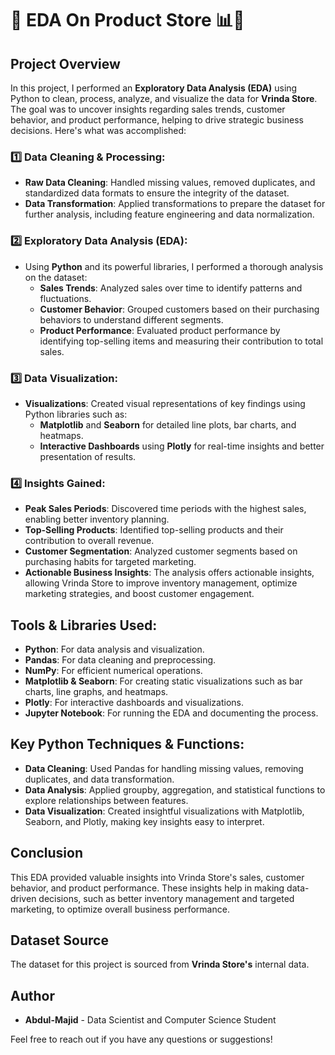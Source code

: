 # 🚀 EDA On Product Store 📊💼

## Project Overview

In this project, I performed an **Exploratory Data Analysis (EDA)** using Python to clean, process, analyze, and visualize the data for **Vrinda Store**. The goal was to uncover insights regarding sales trends, customer behavior, and product performance, helping to drive strategic business decisions. Here's what was accomplished:

### 1️⃣ Data Cleaning & Processing:
- **Raw Data Cleaning**: Handled missing values, removed duplicates, and standardized data formats to ensure the integrity of the dataset.
- **Data Transformation**: Applied transformations to prepare the dataset for further analysis, including feature engineering and data normalization.

### 2️⃣ Exploratory Data Analysis (EDA):
- Using **Python** and its powerful libraries, I performed a thorough analysis on the dataset:
  - **Sales Trends**: Analyzed sales over time to identify patterns and fluctuations.
  - **Customer Behavior**: Grouped customers based on their purchasing behaviors to understand different segments.
  - **Product Performance**: Evaluated product performance by identifying top-selling items and measuring their contribution to total sales.

### 3️⃣ Data Visualization:
- **Visualizations**: Created visual representations of key findings using Python libraries such as:
  - **Matplotlib** and **Seaborn** for detailed line plots, bar charts, and heatmaps.
  - **Interactive Dashboards** using **Plotly** for real-time insights and better presentation of results.
  
### 4️⃣ Insights Gained:
- **Peak Sales Periods**: Discovered time periods with the highest sales, enabling better inventory planning.
- **Top-Selling Products**: Identified top-selling products and their contribution to overall revenue.
- **Customer Segmentation**: Analyzed customer segments based on purchasing habits for targeted marketing.
- **Actionable Business Insights**: The analysis offers actionable insights, allowing Vrinda Store to improve inventory management, optimize marketing strategies, and boost customer engagement.

## Tools & Libraries Used:
- **Python**: For data analysis and visualization.
- **Pandas**: For data cleaning and preprocessing.
- **NumPy**: For efficient numerical operations.
- **Matplotlib & Seaborn**: For creating static visualizations such as bar charts, line graphs, and heatmaps.
- **Plotly**: For interactive dashboards and visualizations.
- **Jupyter Notebook**: For running the EDA and documenting the process.

## Key Python Techniques & Functions:
- **Data Cleaning**: Used Pandas for handling missing values, removing duplicates, and data transformation.
- **Data Analysis**: Applied groupby, aggregation, and statistical functions to explore relationships between features.
- **Data Visualization**: Created insightful visualizations with Matplotlib, Seaborn, and Plotly, making key insights easy to interpret.

## Conclusion
This EDA provided valuable insights into Vrinda Store's sales, customer behavior, and product performance. These insights help in making data-driven decisions, such as better inventory management and targeted marketing, to optimize overall business performance.

## Dataset Source
The dataset for this project is sourced from **Vrinda Store's** internal data.

## Author
- **Abdul-Majid** - Data Scientist and Computer Science Student

Feel free to reach out if you have any questions or suggestions!
